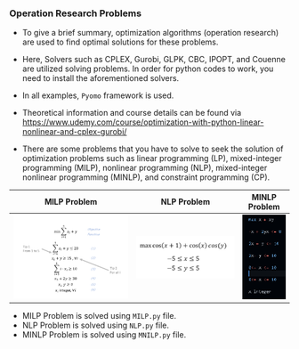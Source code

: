 ### Operation Research Problems

- To give a brief summary, optimization algorithms (operation research) are used to find optimal solutions for these problems.
- Here, Solvers such as CPLEX, Gurobi, GLPK, CBC, IPOPT, and Couenne are utilized solving problems. In order for python codes to work, you need to install the aforementioned solvers.
- In all examples, `Pyomo` framework is used.
- Theoretical information and course details can be found via https://www.udemy.com/course/optimization-with-python-linear-nonlinear-and-cplex-gurobi/

- There are some problems that you have to solve to seek the solution of optimization problems such as linear programming (LP), mixed-integer programming (MILP), nonlinear programming (NLP), mixed-integer nonlinear programming (MINLP), and constraint programming (CP).

| MILP Problem | NLP Problem | MINLP Problem |
|---------|---------|---------|
| ![MILP Problem](MILP.PNG) | ![NLP Problem](NLP.PNG) | ![Alt text](MINLP.PNG) |

- MILP Problem is solved using `MILP.py` file.
- NLP Problem is solved using `NLP.py` file.
- MINLP Problem is solved using `MNILP.py` file.




